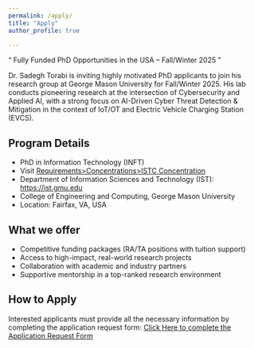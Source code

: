 ```yaml
---
permalink: /apply/
title: "Apply"
author_profile: true

---
```


“ Fully Funded PhD Opportunities in the USA – Fall/Winter 2025 ”

Dr. Sadegh Torabi is inviting highly motivated PhD applicants to join his research group at George Mason University for Fall/Winter 2025. His lab conducts pioneering research at the intersection of Cybersecurity and Applied AI, with a strong focus on AI-Driven Cyber Threat Detection & Mitigation in the context of IoT/OT and Electric Vehicle Charging Station (EVCS).

## Program Details
* PhD in Information Technology (INFT)
* Visit [Requirements>Concentrations>ISTC Concentration](https://catalog.gmu.edu/colleges-schools/engineering-computing/information-technology-phd/) 
* Department of Information Sciences and Technology (IST): https://ist.gmu.edu
* College of Engineering and Computing, George Mason University
* Location: Fairfax, VA, USA

## What we offer
* Competitive funding packages (RA/TA positions with tuition support)
* Access to high-impact, real-world research projects
* Collaboration with academic and industry partners
* Supportive mentorship in a top-ranked research environment

## How to Apply
Interested applicants must provide all the necessary information by completing the application request form: [Click Here to complete the Application Request Form](https://forms.office.com/r/6xAQtauH6N)

